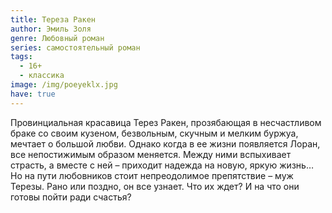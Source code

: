 ```yaml
---
title: Тереза Ракен
author: Эмиль Золя
genre: Любовный роман
series: самостоятельный роман
tags:
  - 16+
  - классика
image: /img/poeyeklx.jpg
have: true
---
```

Провинциальная красавица Терез Ракен, прозябающая в несчастливом браке со своим кузеном, безвольным, скучным и мелким буржуа, мечтает о большой любви. Однако когда в ее жизни появляется Лоран, все непостижимым образом меняется. Между ними вспыхивает страсть, а вместе с ней – приходит надежда на новую, яркую жизнь… Но на пути любовников стоит непреодолимое препятствие – муж Терезы. Рано или поздно, он все узнает. Что их ждет? И на что они готовы пойти ради счастья?